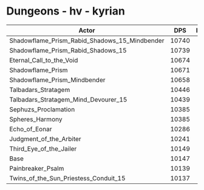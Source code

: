 # Dungeons - hv - kyrian
| Actor | DPS | Increase |
|---|:---:|:---:|
|Shadowflame_Prism_Rabid_Shadows_15_Mindbender|10740|5.84%|
|Shadowflame_Prism_Rabid_Shadows_15|10739|5.83%|
|Eternal_Call_to_the_Void|10674|5.19%|
|Shadowflame_Prism|10671|5.16%|
|Shadowflame_Prism_Mindbender|10658|5.04%|
|Talbadars_Stratagem|10446|2.95%|
|Talbadars_Stratagem_Mind_Devourer_15|10439|2.88%|
|Sephuzs_Proclamation|10385|2.35%|
|Spheres_Harmony|10385|2.35%|
|Echo_of_Eonar|10286|1.37%|
|Judgment_of_the_Arbiter|10241|0.93%|
|Third_Eye_of_the_Jailer|10149|0.02%|
|Base|10147|0.00%|
|Painbreaker_Psalm|10139|-0.08%|
|Twins_of_the_Sun_Priestess_Conduit_15|10137|-0.10%|
